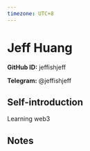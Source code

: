 ```yaml
---
timezone: UTC+8
---
```


# Jeff Huang

**GitHub ID:** jeffishjeff

**Telegram:** @jeffishjeff

## Self-introduction

Learning web3

## Notes

<!-- Content_START -->


<!-- Content_END -->
